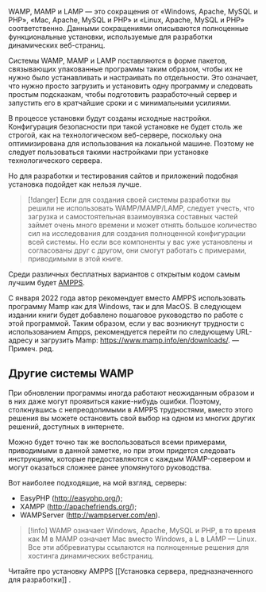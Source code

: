 
WAMP, MAMP и LAMP — это сокращения от «Windows, Apache, MySQL и PHP», «Mac, Apache, MySQL и PHP» и «Linux, Apache, MySQL и PHP» соответственно. Данными сокращениями описываются полноценные функциональные установки, используемые для разработки динамических веб-страниц.

Системы WAMP, MAMP и LAMP поставляются в форме пакетов, связывающих упакованные программы таким образом, чтобы их не нужно было устанавливать и настраивать по отдельности. Это означает, что нужно просто загрузить и установить одну программу и следовать простым подсказкам, чтобы подготовить разработочный сервер и запустить его в кратчайшие сроки и с минимальными усилиями.

В процессе установки будут созданы исходные настройки. Конфигурация безопасности при такой установке не будет столь же строгой, как на технологическом веб-сервере, поскольку она оптимизирована для использования на локальной машине. Поэтому не следует пользоваться такими настройками при установке технологического сервера.

Но для разработки и тестирования сайтов и приложений подобная установка подойдет как нельзя лучше.

>[!danger]
>Если для создания своей системы разработки вы решили не использовать WAMP/MAMP/LAMP, следует учесть, что загрузка и самостоятельная взаимоувязка составных частей займет очень много времени и может отнять большое количество сил на исследования для создания полноценной конфигурации всей системы. Но если все компоненты у вас уже установлены и согласованы друг с другом, они смогут работать с примерами, приводимыми в этой книге.


Среди различных бесплатных вариантов с открытым кодом самым лучшим будет [AMPPS](http://ampps.com).

С января 2022 года автор рекомендует вместо AMPPS использовать программу Mamp как для Windows, так и для MacOS. В следующем издании книги будет добавлено пошаговое руководство по работе с этой программой. Таким образом, если у вас возникнут трудности с использованием Ampps, рекомендуется перейти по следующему URL-адресу и загрузить Mamp: https://www.mamp.info/en/downloads/. — Примеч. ред.


## Другие системы WAMP

При обновлении программы иногда работают неожиданным образом и в них даже могут проявиться какие-нибудь ошибки. Поэтому, столкнувшись с непреодолимыми в AMPPS трудностями, вместо этого решения вы можете остановить свой выбор на одном из многих других решений, доступных в интернете.

Можно будет точно так же воспользоваться всеми примерами, приводимыми в данной заметке, но при этом придется следовать инструкциям, которые предоставляются с каждым WAMP-сервером и могут оказаться сложнее ранее упомянутого руководства.

Вот наиболее подходящие, на мой взгляд, серверы:

- EasyPHP (http://easyphp.org/);
- XAMPP (http://apachefriends.org/);
- WAMPServer (http://wampserver.com/en).

>[!info]
>WAMP означает Windows, Apache, MySQL и PHP, в то время как M в MAMP означает Mac вместо Windows, а L в LAMP — Linux. Все эти аббревиатуры ссылаются на полноценные решения для хостинга динамических вебстраниц.

Читайте про установку AMPPS [[Установка сервера, предназначенного для разработки]] .